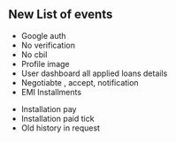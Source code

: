 ## New List of events
- Google auth
- No verification 
- No cbil
- Profile image
- User dashboard all applied loans details 
- Negotiabte , accept, notification 
- EMI Installments
<!-- - Emi notification => cron job at night 12 then check all loans and send mail -->
- Installation pay
- Installation paid tick
- Old history in request